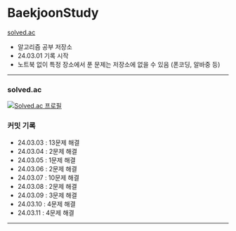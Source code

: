 # BaekjoonStudy

[solved.ac](https://solved.ac/profile/hyunseong0718)

- 알고리즘 공부 저장소
- 24.03.01 기록 시작
- 노트북 없이 특정 장소에서 푼 문제는 저장소에 없을 수 있음 (폰코딩, 알바중 등)

---

### solved.ac

[![Solved.ac
프로필](http://mazassumnida.wtf/api/v2/generate_badge?boj=hyunseong0718)](https://solved.ac/hyunseong0718)

### 커밋 기록

- 24.03.03 : 13문제 해결
- 24.03.04 : 2문제 해결
- 24.03.05 : 1문제 해결
- 24.03.06 : 2문제 해결
- 24.03.07 : 10문제 해결
- 24.03.08 : 2문제 해결
- 24.03.09 : 3문제 해결
- 24.03.10 : 4문제 해결
- 24.03.11 : 4문제 해결
---
